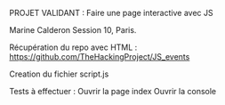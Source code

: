 PROJET VALIDANT : Faire une page interactive avec JS

Marine Calderon
Session 10, Paris.

Récupération du repo avec HTML :
https://github.com/TheHackingProject/JS_events

Creation du fichier script.js


Tests à effectuer :
Ouvrir la page index
Ouvrir la console
